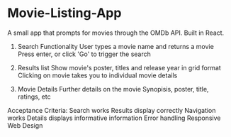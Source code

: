 # Movie-Listing-App
A small app that prompts for movies through the OMDb API. Built in React.

1. Search Functionality
    User types a movie name and returns a movie
    Press enter, or click 'Go' to trigger the search

2. Results list
    Show movie's poster, titles and release year in grid format
    Clicking on movie takes you to individual movie details

3. Movie Details
    Further details on the movie
    Synopisis, poster, title, ratings, etc


Acceptance Criteria:
    Search works
    Results display correctly
    Navigation works
    Details displays informative information
    Error handling
    Responsive Web Design


